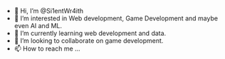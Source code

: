 - 👋 Hi, I’m @Si1entWr4ith
- 👀 I’m interested in Web development, Game Development and maybe even AI and ML. 
- 🌱 I’m currently learning web development and data.
- 💞️ I’m looking to collaborate on game development.
- 📫 How to reach me ...

<!---
Si1entWr4ith/Si1entWr4ith is a ✨ special ✨ repository because its `README.md` (this file) appears on your GitHub profile.
You can click the Preview link to take a look at your changes.
--->
